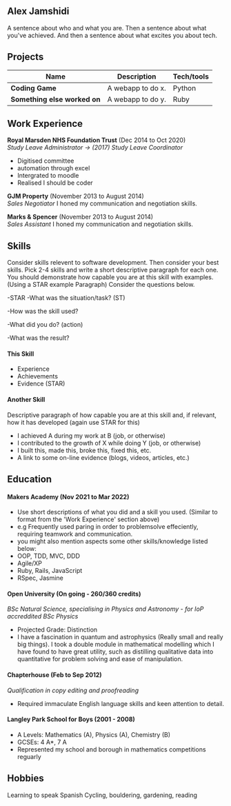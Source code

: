 ## Alex Jamshidi

A sentence about who and what you are. Then a sentence about what you've achieved. And then a sentence about what excites you about tech.

## Projects

| Name                         | Description       | Tech/tools        |
| ---------------------------- | ----------------- | ----------------- |
| **Coding Game**              | A webapp to do x. | Python            |
| **Something else worked on** | A webapp to do y. | Ruby              |

## Work Experience

**Royal Marsden NHS Foundation Trust** (Dec 2014 to Oct 2020)  
_Study Leave Administrator -> (2017) Study Leave Coordinator_

- Digitised committee
- automation through excel
- Intergrated to moodle
- Realised I should be coder

**GJM Property** (November 2013 to August 2014)  
_Sales Negotiator_
I honed my communication and negotiation skills.

**Marks & Spencer** (November 2013 to August 2014)  
_Sales Assistant_
I honed my communication and negotiation skills.

## Skills

Consider skills relevent to software development. Then consider your best skills. Pick 2-4 skills and write a short descriptive paragraph for each one. You should demonstrate how capable you are at this skill with examples.
(Using a STAR example Paragraph) Consider the questions below.

-STAR
-What was the situation/task? (ST)

-How was the skill used?

-What did you do? (action)

-What was the result?


#### This Skill

- Experience
- Achievements
- Evidence (STAR)

#### Another Skill

Descriptive paragraph of how capable you are at this skill and, if relevant, how it has developed (again use STAR for this)

- I achieved A during my work at B (job, or otherwise)
- I contributed to the growth of X while doing Y (job, or otherwise)
- I built this, made this, broke this, fixed this, etc.
- A link to some on-line evidence (blogs, videos, articles, etc.)

## Education

#### Makers Academy (Nov 2021 to Mar 2022)
- Use short descriptions of what you did and a skill you used. (Similar to format from the 'Work Experience' section above)
- e.g Frequently used paring in order to problemsolve effeciently, requiring teamwork and communication.
- you might also mention aspects some other skills/knowledge listed below: 
- OOP, TDD, MVC, DDD
- Agile/XP
- Ruby, Rails, JavaScript
- RSpec, Jasmine

#### Open University (On going - 260/360 credits)
_BSc Natural Science, specialising in Physics and Astronomy - for IoP accreddited BSc Physics_
- Projected Grade: Distinction
- I have a fascination in quantum and astrophysics (Really small and really big things). I took a double module in mathematical modelling which I have found to have great utility, such as distilling qualitative data into quantitative for problem solving and ease of manipulation.

#### Chapterhouse (Feb to Sep 2012)
_Qualification in copy editing and proofreading_
- Required immaculate English language skills and keen attention to detail.

#### Langley Park School for Boys (2001 - 2008)
- A Levels: Mathematics (A), Physics (A), Chemistry (B)
- GCSEs: 4 A*, 7 A
- Represented my school and borough in mathematics competitions reguarly

## Hobbies

Learning to speak Spanish
Cycling, bouldering, gardening, reading
